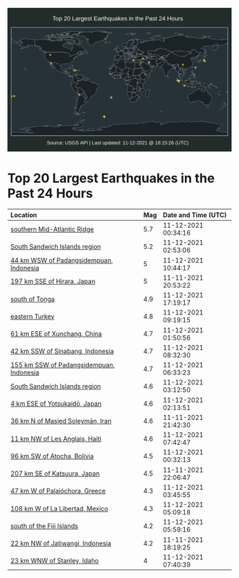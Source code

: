 ![Map](./map.png)

# Top 20 Largest Earthquakes in the Past 24 Hours

| Location | Mag | Date and Time (UTC) |
|:---|:---|:---|
| [southern Mid-Atlantic Ridge](https://earthquake.usgs.gov/earthquakes/eventpage/us7000ftdy) | 5.7 | 11-12-2021 00:34:16 |
| [South Sandwich Islands region](https://earthquake.usgs.gov/earthquakes/eventpage/us7000ftfa) | 5.2 | 11-12-2021 02:53:06 |
| [44 km WSW of Padangsidempuan, Indonesia](https://earthquake.usgs.gov/earthquakes/eventpage/us7000ftia) | 5 | 11-12-2021 10:44:17 |
| [197 km SSE of Hirara, Japan](https://earthquake.usgs.gov/earthquakes/eventpage/us7000ftc7) | 5 | 11-11-2021 20:53:22 |
| [south of Tonga](https://earthquake.usgs.gov/earthquakes/eventpage/us7000ftm9) | 4.9 | 11-12-2021 17:19:17 |
| [eastern Turkey](https://earthquake.usgs.gov/earthquakes/eventpage/us7000fthz) | 4.8 | 11-12-2021 09:19:15 |
| [61 km ESE of Xunchang, China](https://earthquake.usgs.gov/earthquakes/eventpage/us7000ftet) | 4.7 | 11-12-2021 01:50:56 |
| [42 km SSW of Sinabang, Indonesia](https://earthquake.usgs.gov/earthquakes/eventpage/us7000fthq) | 4.7 | 11-12-2021 08:32:30 |
| [155 km SSW of Padangsidempuan, Indonesia](https://earthquake.usgs.gov/earthquakes/eventpage/us7000fth3) | 4.7 | 11-12-2021 06:33:23 |
| [South Sandwich Islands region](https://earthquake.usgs.gov/earthquakes/eventpage/us7000ftft) | 4.6 | 11-12-2021 03:12:50 |
| [4 km ESE of Yotsukaidō, Japan](https://earthquake.usgs.gov/earthquakes/eventpage/us7000ftew) | 4.6 | 11-12-2021 02:13:51 |
| [36 km N of Masjed Soleymān, Iran](https://earthquake.usgs.gov/earthquakes/eventpage/us7000ftcv) | 4.6 | 11-11-2021 21:42:30 |
| [11 km NW of Les Anglais, Haiti](https://earthquake.usgs.gov/earthquakes/eventpage/us7000fthe) | 4.6 | 11-12-2021 07:42:47 |
| [96 km SW of Atocha, Bolivia](https://earthquake.usgs.gov/earthquakes/eventpage/us7000fte6) | 4.5 | 11-12-2021 00:32:13 |
| [207 km SE of Katsuura, Japan](https://earthquake.usgs.gov/earthquakes/eventpage/us7000ftd4) | 4.5 | 11-11-2021 22:06:47 |
| [47 km W of Palaióchora, Greece](https://earthquake.usgs.gov/earthquakes/eventpage/us7000ftg5) | 4.3 | 11-12-2021 03:45:55 |
| [108 km W of La Libertad, Mexico](https://earthquake.usgs.gov/earthquakes/eventpage/us7000ftgr) | 4.3 | 11-12-2021 05:09:18 |
| [south of the Fiji Islands](https://earthquake.usgs.gov/earthquakes/eventpage/us7000ftgx) | 4.2 | 11-12-2021 05:59:16 |
| [22 km NW of Jatiwangi, Indonesia](https://earthquake.usgs.gov/earthquakes/eventpage/us7000ftav) | 4.2 | 11-11-2021 18:19:25 |
| [23 km WNW of Stanley, Idaho](https://earthquake.usgs.gov/earthquakes/eventpage/us7000fthc) | 4 | 11-12-2021 07:40:39 |

